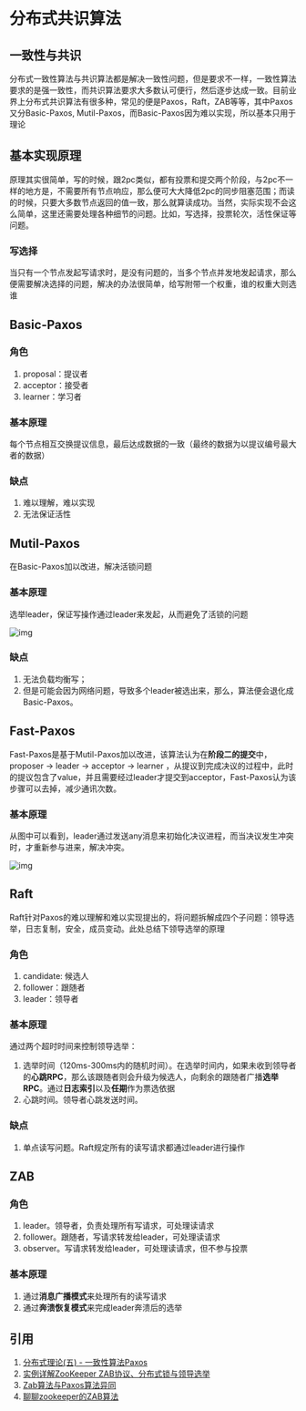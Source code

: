 # 分布式共识算法

## 一致性与共识

分布式一致性算法与共识算法都是解决一致性问题，但是要求不一样，一致性算法要求的是强一致性，而共识算法要求大多数认可便行，然后逐步达成一致。目前业界上分布式共识算法有很多种，常见的便是Paxos，Raft，ZAB等等，其中Paxos又分Basic-Paxos, Mutil-Paxos，而Basic-Paxos因为难以实现，所以基本只用于理论

## 基本实现原理

原理其实很简单，写的时候，跟2pc类似，都有投票和提交两个阶段，与2pc不一样的地方是，不需要所有节点响应，那么便可大大降低2pc的同步阻塞范围；而读的时候，只要大多数节点返回的值一致，那么就算读成功。当然，实际实现不会这么简单，这里还需要处理各种细节的问题。比如，写选择，投票轮次，活性保证等问题。

### 写选择

当只有一个节点发起写请求时，是没有问题的，当多个节点并发地发起请求，那么便需要解决选择的问题，解决的办法很简单，给写附带一个权重，谁的权重大则选谁

## Basic-Paxos

### 角色

1. proposal：提议者
2. acceptor：接受者
3. learner：学习者

### 基本原理

每个节点相互交换提议信息，最后达成数据的一致（最终的数据为以提议编号最大者的数据）

### 缺点

1. 难以理解，难以实现
2. 无法保证活性

## Mutil-Paxos

在Basic-Paxos加以改进，解决活锁问题

### 基本原理

选举leader，保证写操作通过leader来发起，从而避免了活锁的问题

![img](https://pic2.zhimg.com/80/v2-a1ce168e0aaea066be3d0a0764f624a9_hd.png)

### 缺点

1. 无法负载均衡写；
2. 但是可能会因为网络问题，导致多个leader被选出来，那么，算法便会退化成Basic-Paxos。

## Fast-Paxos

Fast-Paxos是基于Mutil-Paxos加以改进，该算法认为在**阶段二的提交**中，proposer -> leader -> acceptor -> learner ，从提议到完成决议的过程中，此时的提议包含了value，并且需要经过leader才提交到acceptor，Fast-Paxos认为该步骤可以去掉，减少通讯次数。

### 基本原理

从图中可以看到，leader通过发送any消息来初始化决议进程，而当决议发生冲突时，才重新参与进来，解决冲突。

![img](https://pic2.zhimg.com/80/v2-2b7eba6a4c8df06d9906b521f331801d_hd.png)

## Raft

Raft针对Paxos的难以理解和难以实现提出的，将问题拆解成四个子问题：领导选举，日志复制，安全，成员变动。此处总结下领导选举的原理

### 角色

1. candidate: 候选人
2. follower：跟随者
3. leader：领导者

### 基本原理

通过两个超时时间来控制领导选举：

1. 选举时间（120ms-300ms内的随机时间）。在选举时间内，如果未收到领导者的**心跳RPC**，那么该跟随者则会升级为候选人，向剩余的跟随者广播**选举RPC**。通过**日志索引**以及**任期**作为票选依据
2. 心跳时间。领导者心跳发送时间。

### 缺点

1. 单点读写问题。Raft规定所有的读写请求都通过leader进行操作

## ZAB

### 角色

1. leader。领导者，负责处理所有写请求，可处理读请求
2. follower。跟随者，写请求转发给leader，可处理读请求
3. observer。写请求转发给leader，可处理读请求，但不参与投票

### 基本原理

1. 通过**消息广播模式**来处理所有的读写请求
2. 通过**奔溃恢复模式**来完成leader奔溃后的选举

## 引用

1. [分布式理论(五) - 一致性算法Paxos](https://juejin.im/post/5b2664bd51882574874d8a76)
2. [实例详解ZooKeeper ZAB协议、分布式锁与领导选举](https://dbaplus.cn/news-141-1875-1.html)
3. [Zab算法与Paxos算法异同](https://anguslean.cn/2019/08/06/DistributeSystem/Zab算法与Paxos算法/)
4. [聊聊zookeeper的ZAB算法](https://juejin.im/entry/5b84d589e51d453885032159)